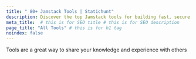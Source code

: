 ```yaml
---
title: " 80+ Jamstack Tools | Statichunt"
description: Discover the top Jamstack tools for building fast, secure and scalable web applications.
meta_title:  # this is for SEO title # this is for SEO description
page_title: "All Tools" # this is for h1 tag
noindex: false
---
```

Tools are a great way to share your knowledge and experience with others

